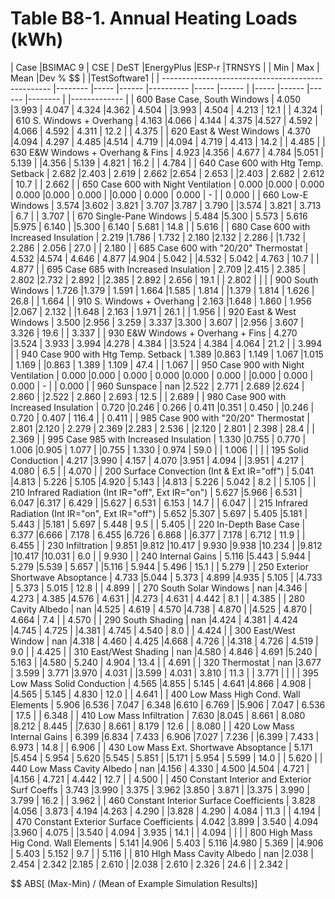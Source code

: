 # Table B8-1. Annual Heating Loads (kWh)
| Case                                               |BSIMAC 9 |  CSE |  DeST |EnergyPlus |ESP-r |TRNSYS | |  Min |   Max |  Mean |Dev % $$ | |TestSoftware1 |
| -------------------------------------------------- |-------- |----- |------ |---------- |----- |------ | |----- |------ |------ |-------- | |------------- |
| 600 Base Case, South Windows                       |   4.050 |3.993 | 4.047 |     4.324 |4.362 | 4.504 | |3.993 | 4.504 | 4.213 |    12.1 | |        4.324 |
| 610 S. Windows + Overhang                          |   4.163 |4.066 | 4.144 |     4.375 |4.527 | 4.592 | |4.066 | 4.592 | 4.311 |    12.2 | |        4.375 |
| 620 East & West Windows                            |   4.370 |4.094 | 4.297 |     4.485 |4.514 | 4.719 | |4.094 | 4.719 | 4.413 |    14.2 | |        4.485 |
| 630 E&W Windows + Overhang & Fins                  |   4.923 |4.356 | 4.677 |     4.784 |5.051 | 5.139 | |4.356 | 5.139 | 4.821 |    16.2 | |        4.784 |
| 640 Case 600 with Htg Temp. Setback                |   2.682 |2.403 | 2.619 |     2.662 |2.654 | 2.653 | |2.403 | 2.682 | 2.612 |    10.7 | |        2.662 |
| 650 Case 600 with Night Ventilation                |   0.000 |0.000 | 0.000 |     0.000 |0.000 | 0.000 | |0.000 | 0.000 | 0.000 |       - | |        0.000 |
| 660 Low-E Windows                                  |   3.574 |3.602 | 3.821 |     3.707 |3.787 | 3.790 | |3.574 | 3.821 | 3.713 |     6.7 | |        3.707 |
| 670 Single-Pane Windows                            |   5.484 |5.300 | 5.573 |     5.616 |5.975 | 6.140 | |5.300 | 6.140 | 5.681 |    14.8 | |        5.616 |
| 680 Case 600 with Increased Insulation             |   2.219 |1.786 | 1.732 |     2.180 |2.132 | 2.286 | |1.732 | 2.286 | 2.056 |    27.0 | |        2.180 |
| 685 Case 600 with "20/20" Thermostat               |   4.532 |4.574 | 4.646 |     4.877 |4.904 | 5.042 | |4.532 | 5.042 | 4.763 |    10.7 | |        4.877 |
| 695 Case 685 with Increased Insulation             |   2.709 |2.415 | 2.385 |     2.802 |2.732 | 2.892 | |2.385 | 2.892 | 2.656 |    19.1 | |        2.802 |
|                                                    |
| 900 South Windows                                  |   1.726 |1.379 | 1.591 |     1.664 |1.585 | 1.814 | |1.379 | 1.814 | 1.626 |    26.8 | |        1.664 |
| 910 S. Windows + Overhang                          |   2.163 |1.648 | 1.860 |     1.956 |2.067 | 2.132 | |1.648 | 2.163 | 1.971 |    26.1 | |        1.956 |
| 920 East & West Windows                            |   3.500 |2.956 | 3.259 |     3.337 |3.300 | 3.607 | |2.956 | 3.607 | 3.326 |    19.6 | |        3.337 |
| 930 E&W Windows + Overhang + Fins                  |   4.270 |3.524 | 3.933 |     3.994 |4.278 | 4.384 | |3.524 | 4.384 | 4.064 |    21.2 | |        3.994 |
| 940 Case 900 with Htg Temp. Setback                |   1.389 |0.863 | 1.149 |     1.067 |1.015 | 1.169 | |0.863 | 1.389 | 1.109 |    47.4 | |        1.067 |
| 950 Case 900 with Night Ventilation                |   0.000 |0.000 | 0.000 |     0.000 |0.000 | 0.000 | |0.000 | 0.000 | 0.000 |       - | |        0.000 |
| 960 Sunspace                                       |     nan |2.522 | 2.771 |     2.689 |2.624 | 2.860 | |2.522 | 2.860 | 2.693 |    12.5 | |        2.689 |
| 980 Case 900 with Increased Insulation             |   0.720 |0.246 | 0.266 |     0.411 |0.351 | 0.450 | |0.246 | 0.720 | 0.407 |   116.4 | |        0.411 |
| 985 Case 900 with "20/20" Thermostat               |   2.801 |2.120 | 2.279 |     2.369 |2.283 | 2.536 | |2.120 | 2.801 | 2.398 |    28.4 | |        2.369 |
| 995 Case 985 with Increased Insulation             |   1.330 |0.755 | 0.770 |     1.006 |0.905 | 1.077 | |0.755 | 1.330 | 0.974 |    59.0 | |        1.006 |
|                                                    |
| 195 Solid Conduction                               |   4.217 |3.990 | 4.157 |     4.070 |3.951 | 4.094 | |3.951 | 4.217 | 4.080 |     6.5 | |        4.070 |
| 200 Surface Convection (Int & Ext IR="off")        |   5.041 |4.813 | 5.226 |     5.105 |4.920 | 5.143 | |4.813 | 5.226 | 5.042 |     8.2 | |        5.105 |
| 210 Infrared Radiation (Int IR="off", Ext IR="on") |   5.627 |5.966 | 6.531 |     6.047 |6.317 | 6.429 | |5.627 | 6.531 | 6.153 |    14.7 | |        6.047 |
| 215 Infrared Radiation (Int IR="on", Ext IR="off") |   5.652 |5.307 | 5.697 |     5.405 |5.181 | 5.443 | |5.181 | 5.697 | 5.448 |     9.5 | |        5.405 |
| 220 In-Depth Base Case                             |   6.377 |6.666 | 7.178 |     6.455 |6.726 | 6.868 | |6.377 | 7.178 | 6.712 |    11.9 | |        6.455 |
| 230 Infiltration                                   |   9.851 |9.812 |10.417 |     9.930 |9.938 |10.234 | |9.812 |10.417 |10.031 |     6.0 | |        9.930 |
| 240 Internal Gains                                 |   5.116 |5.443 | 5.944 |     5.279 |5.539 | 5.657 | |5.116 | 5.944 | 5.496 |    15.1 | |        5.279 |
| 250 Exterior Shortwave Absoptance                  |   4.733 |5.044 | 5.373 |     4.899 |4.935 | 5.105 | |4.733 | 5.373 | 5.015 |    12.8 | |        4.899 |
| 270 South Solar Windows                            |     nan |4.346 | 4.273 |     4.385 |4.576 | 4.631 | |4.273 | 4.631 | 4.442 |     8.1 | |        4.385 |
| 280 Cavity Albedo                                  |     nan |4.525 | 4.619 |     4.570 |4.738 | 4.870 | |4.525 | 4.870 | 4.664 |     7.4 | |        4.570 |
| 290 South Shading                                  |     nan |4.424 | 4.381 |     4.424 |4.745 | 4.725 | |4.381 | 4.745 | 4.540 |     8.0 | |        4.424 |
| 300 East/West Window                               |     nan |4.318 | 4.460 |     4.425 |4.668 | 4.726 | |4.318 | 4.726 | 4.519 |     9.0 | |        4.425 |
| 310 East/West Shading                              |     nan |4.580 | 4.846 |     4.691 |5.240 | 5.163 | |4.580 | 5.240 | 4.904 |    13.4 | |        4.691 |
| 320 Thermostat                                     |     nan |3.677 | 3.599 |     3.771 |3.970 | 4.031 | |3.599 | 4.031 | 3.810 |    11.3 | |        3.771 |
|                                                    |
| 395 Low Mass Solid Conduction                      |   4.565 |4.855 | 5.145 |     4.641 |4.866 | 4.908 | |4.565 | 5.145 | 4.830 |    12.0 | |        4.641 |
| 400 Low Mass High Cond. Wall Elements              |   5.906 |6.536 | 7.047 |     6.348 |6.610 | 6.769 | |5.906 | 7.047 | 6.536 |    17.5 | |        6.348 |
| 410 Low Mass Infiltration                          |   7.630 |8.045 | 8.661 |     8.080 |8.212 | 8.445 | |7.630 | 8.661 | 8.179 |    12.6 | |        8.080 |
| 420 Low Mass Internal Gains                        |   6.399 |6.834 | 7.433 |     6.906 |7.027 | 7.236 | |6.399 | 7.433 | 6.973 |    14.8 | |        6.906 |
| 430 Low Mass Ext. Shortwave Absoptance             |   5.171 |5.454 | 5.954 |     5.620 |5.545 | 5.851 | |5.171 | 5.954 | 5.599 |    14.0 | |        5.620 |
| 440 Low Mass Cavity Albedo                         |     nan |4.156 | 4.330 |     4.500 |4.504 | 4.721 | |4.156 | 4.721 | 4.442 |    12.7 | |        4.500 |
| 450 Constant Interior and Exterior Surf Coeffs     |   3.743 |3.990 | 3.375 |     3.962 |3.850 | 3.871 | |3.375 | 3.990 | 3.799 |    16.2 | |        3.962 |
| 460 Constant Interior Surface Coefficients         |   3.828 |4.056 | 3.873 |     4.194 |4.263 | 4.290 | |3.828 | 4.290 | 4.084 |    11.3 | |        4.194 |
| 470 Constant Exterior Surface Coefficients         |   4.042 |3.899 | 3.540 |     4.094 |3.960 | 4.075 | |3.540 | 4.094 | 3.935 |    14.1 | |        4.094 |
|                                                    |
| 800 High Mass Hig Cond. Wall Elements              |   5.141 |4.906 | 5.403 |     5.116 |4.980 | 5.369 | |4.906 | 5.403 | 5.152 |     9.7 | |        5.116 |
| 810 HIgh Mass Cavity Albedo                        |     nan |2.038 | 2.454 |     2.342 |2.185 | 2.610 | |2.038 | 2.610 | 2.326 |    24.6 | |        2.342 |

$$ ABS[ (Max-Min) / (Mean of Example Simulation Results)]


